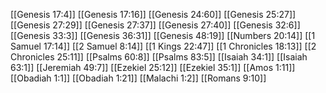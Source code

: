 [[Genesis 17:4]]
[[Genesis 17:16]]
[[Genesis 24:60]]
[[Genesis 25:27]]
[[Genesis 27:29]]
[[Genesis 27:37]]
[[Genesis 27:40]]
[[Genesis 32:6]]
[[Genesis 33:3]]
[[Genesis 36:31]]
[[Genesis 48:19]]
[[Numbers 20:14]]
[[1 Samuel 17:14]]
[[2 Samuel 8:14]]
[[1 Kings 22:47]]
[[1 Chronicles 18:13]]
[[2 Chronicles 25:11]]
[[Psalms 60:8]]
[[Psalms 83:5]]
[[Isaiah 34:1]]
[[Isaiah 63:1]]
[[Jeremiah 49:7]]
[[Ezekiel 25:12]]
[[Ezekiel 35:1]]
[[Amos 1:11]]
[[Obadiah 1:1]]
[[Obadiah 1:21]]
[[Malachi 1:2]]
[[Romans 9:10]]
